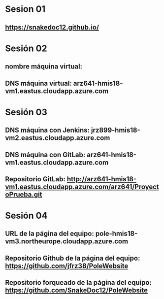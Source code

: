 # **Sesion 01** 
## https://snakedoc12.github.io/
#
#
# **Sesión 02**
## nombre máquina virtual: 
## DNS máquina virtual: arz641-hmis18-vm1.eastus.cloudapp.azure.com
#
#
# **Sesión 03**
## DNS máquina con Jenkins: jrz899-hmis18-vm2.eastus.cloudapp.azure.com
## DNS máquina con GitLab: arz641-hmis18-vm1.eastus.cloudapp.azure.com
## Repositorio GitLab: http://arz641-hmis18-vm1.eastus.cloudapp.azure.com/arz641/ProyectoPrueba.git
#
#
# **Sesión 04**
## URL de la página del equipo: pole-hmis18-vm3.northeurope.cloudapp.azure.com
## Repositorio Github de la página del equipo: https://github.com/jfrz38/PoleWebsite
## Repositorio forqueado de la página del equipo: https://github.com/SnakeDoc12/PoleWebsite

